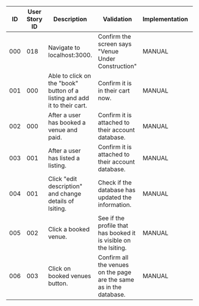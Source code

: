 | ID | User Story ID | Description | Validation | Implementation | Status | 
|----|---------------|-------------|------------|----------------|--------|
| 000 | 018 | Navigate to localhost:3000. | Confirm the screen says "Venue Under Construction" | MANUAL | PASS |
| 001 | 000 | Able to click on the "book" button of a listing and add it to their cart. | Confirm it is in their cart now. | MANUAL | FAIL |
| 002 | 000 | After a user has booked a venue and paid. | Confirm it is attached to their account database. | MANUAL | FAIL |
| 003 | 001 | After a user has listed a listing. | Confirm it is attached to their account database. | MANUAL | FAIL |
| 004 | 001 | Click "edit description" and change details of lsiting. | Check if the database has updated the information. | MANUAL | FAIL |
| 005 | 002 | Click a booked venue. | See if the profile that has booked it is visible on the lsiting. | MANUAL | FAIL |
| 006 | 003 | Click on booked venues button. | Confirm all the venues on the page are the same as in the database. | MANUAL | FAIL |
